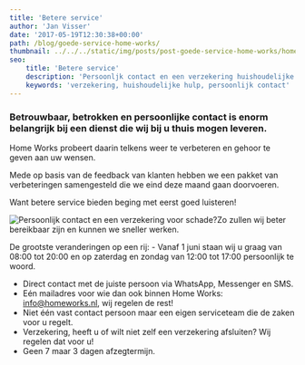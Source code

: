 ```yaml
---
title: 'Betere service'
author: 'Jan Visser'
date: '2017-05-19T12:30:38+00:00'
path: /blog/goede-service-home-works/
thumbnail: ../../../static/img/posts/post-goede-service-home-works/home-works-luisteren-naar-klanten.jpg
seo:
    title: 'Betere service'
    description: 'Persoonljk contact en een verzekering huishoudelijke hulp? Home Works regelt het voor u.'
    keywords: 'verzekering, huishoudelijke hulp, persoonlijk contact'
---
```

### Betrouwbaar, betrokken en persoonlijke contact is enorm belangrijk bij een dienst die wij bij u thuis mogen leveren.

Home Works probeert daarin telkens weer te verbeteren en gehoor te geven aan uw wensen.

Mede op basis van de feedback van klanten hebben we een pakket van verbeteringen samengesteld die we eind deze maand gaan doorvoeren.

Want betere service bieden beging met eerst goed luisteren!

![Persoonlijk contact en een verzekering voor schade?](/img/posts/post-goede-service-home-works/home-works-luisteren-naar-klanten.jpg)Zo zullen wij beter bereikbaar zijn en kunnen we sneller werken.

De grootste veranderingen op een rij: - Vanaf 1 juni staan wij u graag van 08:00 tot 20:00 en op zaterdag en zondag van 12:00 tot 17:00 persoonlijk te woord.
- Direct contact met de juiste persoon via WhatsApp, Messenger en SMS.
- Eén mailadres voor wie dan ook binnen Home Works: info@homeworks.nl, wij regelen de rest!
- Niet één vast contact persoon maar een eigen serviceteam die de zaken voor u regelt.
- Verzekering, heeft u of wilt niet zelf een verzekering afsluiten? Wij regelen dat voor u!
- Geen 7 maar 3 dagen afzegtermijn.
